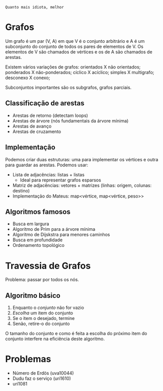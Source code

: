     Quanto mais idiota, melhor

# Grafos

Um grafo é um par (V, A) em que V é o conjunto arbitrário e A é um subconjunto
do conjunto de todos os pares de elementos de V. Os elementos de V são chamados
de vértices e os de A são chamados de arestas.

Existem vários variações de grafos: orientados X não orientados; ponderados X
não-ponderados; cíclico X acíclico; simples X multigrafo; desconexo X conexo;

Subconjuntos importantes são os subgrafos, grafos parciais.

Classificação de arestas
------------------------

+ Arestas de retorno (detectam loops)
+ Arestas de árvore (nós fundamentais da árvore mínima)
+ Arestas de avanço
+ Arestas de cruzamento

Implementação
-------------

Podemos criar duas estruturas: uma para implementar os vértices e outra para
guardar as arestas. Podemos usar:

  + Lista de adjacências: listas + listas
    - Ideal para representar grafos esparsos
  + Matriz de adjacências: vetores + matrizes (linhas: origem, colunas: destino)
  + Implementação do Mateus: map<vértice, map<vértice, peso>>

Algoritmos famosos
------------------

+ Busca em largura
+ Algoritmo de Prim para a árvore mínima
+ Algoritmo de Dijskstra para menores caminhos
+ Busca em profundidade
+ Ordenamento topológico

# Travessia de Grafos

Problema: passar por todos os nós.

Algoritmo básico
----------------

1. Enquanto o *conjunto* não for vazio
  1. *Escolha* um item do conjunto
  2. Se o item o desejado, termine
  3. Senão, retire-o do conjunto

O tamanho do conjunto e como é feita a escolha do próximo item do conjunto
interfere na eficiência deste algoritmo.

# Problemas

+ Número de Erdös (uva10044)
+ Dudu faz o serviço (uri1610)
+ uri1081
